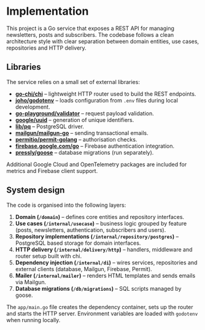 # Implementation

This project is a Go service that exposes a REST API for managing newsletters, posts and subscribers. The codebase follows a clean architecture style with clear separation between domain entities, use cases, repositories and HTTP delivery.

## Libraries

The service relies on a small set of external libraries:

- **[go-chi/chi](https://github.com/go-chi/chi)** – lightweight HTTP router used to build the REST endpoints.
- **[joho/godotenv](https://github.com/joho/godotenv)** – loads configuration from `.env` files during local development.
- **[go-playground/validator](https://github.com/go-playground/validator)** – request payload validation.
- **[google/uuid](https://github.com/google/uuid)** – generation of unique identifiers.
- **[lib/pq](https://github.com/lib/pq)** – PostgreSQL driver.
- **[mailgun/mailgun-go](https://github.com/mailgun/mailgun-go)** – sending transactional emails.
- **[permitio/permit-golang](https://github.com/permitio/permit-golang)** – authorisation checks.
- **[firebase.google.com/go](https://firebase.google.com/docs/reference/admin/go)** – Firebase authentication integration.
- **[pressly/goose](https://github.com/pressly/goose)** – database migrations (run separately).

Additional Google Cloud and OpenTelemetry packages are included for metrics and Firebase client support.

## System design

The code is organised into the following layers:

1. **Domain (`/domain`)** – defines core entities and repository interfaces.
2. **Use cases (`/internal/usecase`)** – business logic grouped by feature (posts, newsletters, authentication, subscribers and users).
3. **Repository implementations (`/internal/repository/postgres`)** – PostgreSQL based storage for domain interfaces.
4. **HTTP delivery (`/internal/delivery/http`)** – handlers, middleware and router setup built with chi.
5. **Dependency injection (`/internal/di`)** – wires services, repositories and external clients (database, Mailgun, Firebase, Permit).
6. **Mailer (`/internal/mailer`)** – renders HTML templates and sends emails via Mailgun.
7. **Database migrations (`/db/migrations`)** – SQL scripts managed by goose.

The `app/main.go` file creates the dependency container, sets up the router and starts the HTTP server. Environment variables are loaded with `godotenv` when running locally.
